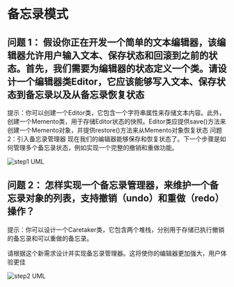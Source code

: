 # 备忘录模式

## 问题 1： 假设你正在开发一个简单的文本编辑器，该编辑器允许用户输入文本、保存状态和回滚到之前的状态。首先，我们需要为编辑器的状态定义一个类。请设计一个编辑器类Editor，它应该能够写入文本、保存状态到备忘录以及从备忘录恢复状态

提示：你可以创建一个Editor类，它包含一个字符串属性来存储文本内容。此外，创建一个Memento类，用于存储Editor状态的快照。Editor类应提供save()方法来创建一个Memento对象，并提供restore()方法来从Memento对象恢复状态
问题 2：引入备忘录管理器
现在我们的编辑器能够保存和恢复状态了。下一个步骤是如何管理多个备忘录状态，例如实现一个完整的撤销和重做功能。

![step1 UML](https://cdn.jsdelivr.net/gh/huanxueshengmou/picture-host/20241008192613.png)

## 问题 2： 怎样实现一个备忘录管理器，来维护一个备忘录对象的列表，支持撤销（undo）和重做（redo）操作？

提示：你可以设计一个Caretaker类，它包含两个堆栈，分别用于存储已执行撤销的备忘录和可以重做的备忘录。

请根据这个新需求设计并实现备忘录管理器。这将使你的编辑器更加强大，用户体验更佳

![step2 UML](https://cdn.jsdelivr.net/gh/huanxueshengmou/picture-host/20241008192836.png)
